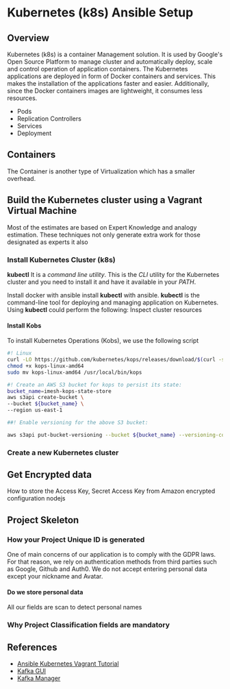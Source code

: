 # Kubernetes (k8s) Ansible Setup

## Overview

Kubernetes (k8s) is a container Management solution. It is used by Google's Open Source Platform to manage cluster and automatically deploy, scale and control operation of application containers. The Kubernetes applications are deployed in form of Docker containers and services. This makes the installation of the applications faster and easier. Additionally, since the Docker containers images are lightweight, it consumes less resources.

+ Pods
+ Replication Controllers
+ Services
+ Deployment

## Containers

The Container is another type of Virtualization which has a smaller overhead.

## Build the Kubernetes cluster using a Vagrant Virtual Machine

Most of the estimates are based on Expert Knowledge and analogy estimation. These techniques not only generate extra work for those designated as experts it also

### Install Kubernetes Cluster (k8s)

**kubectl** It is a _command line utility_. This is the *CLI* utility for the Kubernetes cluster and you need to install it and have it available in your *PATH*.

Install docker with ansible
install **kubectl** with ansible. **kubectl** is the command-line tool for deploying and managing application on Kubernetes. Using **kubectl** could perform the following: Inspect cluster resources

#### Install Kobs

To install Kubernetes Operations (Kobs), we use the following script

```bash
#! Linux
curl -LO https://github.com/kubernetes/kops/releases/download/$(curl -s https://api.github.com/repos/kubernetes/kops/releases/latest | grep tag_name | cut -d '"' -f 4)/kops-linux-amd64
chmod +x kops-linux-amd64
sudo mv kops-linux-amd64 /usr/local/bin/kops
```

```Bash
#! Create an AWS S3 bucket for kops to persist its state:
bucket_name=imesh-kops-state-store
aws s3api create-bucket \
--bucket ${bucket_name} \
--region us-east-1

##! Enable versioning for the above S3 bucket:

aws s3api put-bucket-versioning --bucket ${bucket_name} --versioning-configuration Status=Enabled
```

### Create a new Kubernetes cluster

## Get Encrypted data

How to store the Access Key, Secret Access Key from Amazon encrypted configuration nodejs

## Project Skeleton

### How your Project Unique ID is generated

  One of main concerns of our application is to comply with the GDPR laws. For that reason, we rely on authentication methods from third parties such as Google, Github and Auth0. We do not accept entering personal data except your nickname and Avatar.

#### Do we store personal data

All our fields are scan to detect personal names

### Why Project Classification fields are mandatory

## References

* [Ansible Kubernetes Vagrant Tutorial](https://www.itwonderlab.com/ansible-kubernetes-vagrant-tutorial/)
* [Kafka GUI](https://github.com/tchiotludo/kafkahq)
* [Kafka Manager](https://github.com/yahoo/kafka-manager)
